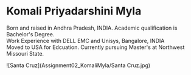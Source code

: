 # Komali Priyadarshini Myla

Born and raised in Andhra Pradesh, INDIA. Academic qualification is Bachelor's Degree.<br>
Work Experience with DELL EMC and Unisys, Bangalore, INDIA<br>
Moved to USA for Edcuation. Currently pursuing Master's at Northwest Missouri State.<br>

![Santa Cruz](Assignment02_KomaliMyla/Santa Cruz.jpg)

